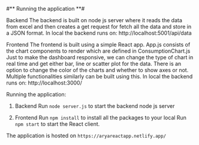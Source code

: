 #** Running the application **#

Backend
The backend is built on node js server where it reads the data from excel and then creates a get request for fetch all the data and store in a JSON format.
In local the backend runs on:
http://localhost:5001/api/data



Frontend
The frontend is built using a simple React app.
App.js consists of the chart components to render which are defined in ConsumptionChart.js
Just to make the dashboard responsive, we can change the type of chart in real time and get either bar, line or scatter plot for the data.
There is an option to change the color of the charts and whether to show axes or not. Multiple functionalities similarly can be built using this.
In local the backend runs on:
http://localhost:3000/


Running the application:
1. Backend 
Run `node server.js` to start the backend node js server

2. Frontend
Run `npm install` to install all the packages to your local
Run `npm start` to start the React client.

The application is hosted on
`https://aryareactapp.netlify.app/`
